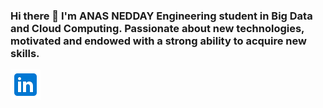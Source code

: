 ### Hi there 👋  I'm ANAS NEDDAY Engineering student in Big Data and Cloud Computing. Passionate about new technologies, motivated and endowed with a strong ability to acquire new skills.


[![LinkedIn](linkedin.png)](https://www.linkedin.com/in/anas-nedday-944562234/)<br>



<!--
**AnasNedday/AnasNedday** is a ✨ _special_ ✨ repository because its `README.md` (this file) appears on your GitHub profile.

Here are some ideas to get you started:

- 🔭 I’m currently working on ...
- 🌱 I’m currently learning ...
- 👯 I’m looking to collaborate on ...
- 🤔 I’m looking for help with ...
- 💬 Ask me about ...
- 📫 How to reach me: ...
- 😄 Pronouns: ...
- ⚡ Fun fact: ...
-->
